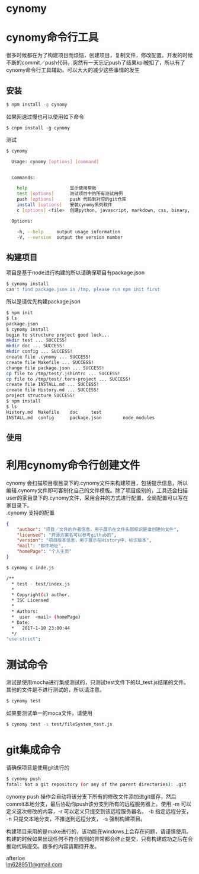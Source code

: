 # cynomy
cynomy命令行工具
========

很多时候都在为了构建项目而烦恼，创建项目，复制文件，修改配置。开发的时候不断的commit／push代码，突然有一天忘记push了结果kpi被扣了，所以有了cynomy命令行工具辅助，可以大大的减少这些事情的发生

## 安装
```bash
$ npm install -g cynomy
```
如果网速过慢也可以使用如下命令
```
$ cnpm install -g cynomy
```
测试
```bash
$ cynomy

  Usage: cynomy [options] [command]


  Commands:

    help                显示使用帮助
    test [options]      测试项目中的所有测试用例
    push [options]      push 代码到对应的git仓库
    install [options]   安装cynomy系列软件
    c [options] <file>  创建python, javascript, markdown, css, binary, bash 文件

  Options:

    -h, --help     output usage information
    -V, --version  output the version number
```

## 构建项目
项目是基于node进行构建的所以请确保项目有package.json
```bash
$ cynomy install
can't find package.json in /tmp, please run npm init first
```
所以是请优先构建package.json
```bash
$ npm init
$ ls
package.json
$ cynomy install
begin to structure project good luck...
mkdir test ... SUCCESS!
mkdir doc ... SUCCESS!
mkdir config ... SUCCESS!
create file .cynomy ... SUCCESS! 
create file Makefile ... SUCCESS! 
change file package.json ... SUCCESS! 
cp file to /tmp/test/.jshintrc ... SUCCESS! 
cp file to /tmp/test/.tern-project ... SUCCESS! 
create file INSTALL.md ... SUCCESS! 
create file History.md ... SUCCESS! 
project structure SUCCESS!
$ npm install
$ ls
History.md	Makefile	doc		test
INSTALL.md	config		package.json		node_modules
```

## 使用
利用cynomy命令行创建文件
====
cynomy 会扫描项目根目录下的.cynomy文件来构建项目，包括提示信息，所以编辑.cynomy文件即可客制化自己的文件模版。除了项目级别的，工具还会扫描user的家目录下的.cynomy文件，采用合并的方式进行配置，全局配置可以写在家目录下。  
.cynomy 支持的配置
```json
{
	"author": "项目／文件的作者信息，用于展示在文件头部标识是谁创建的文件",
	"licensed": "开源方案名可以参考github的",
	"version": "项目版本信息，用于展示在History中，标识版本",
	"mail": "邮件地址",
	"homePage": "个人主页"
}
```
```bash
$ cynomy c inde.js

/**
  * test - test/index.js
  *
  * Copyright(c) author.
  * ISC Licensed
  *
  * Authors:
  *  user  <mail> (homePage)
  * Date:
  *   2017-1-10 23:00:44
  */
"use strict";
```

测试命令
======
测试是使用mocha进行集成测试的，只测试test文件下的以_test.js结尾的文件。其他的文件是不进行测试的，所以请注意。
```bash
$ cynomy test
```

如果要测试单一的moca文件，请使用
```bash
$ cynomy test -s test/fileSystem_test.js
```

git集成命令
======
请确保项目是使用git进行的
```bash
$ cynomy push
fatal: Not a git repository (or any of the parent directories): .git
```

cynomy push 操作会自动将该分支下所有的修改文件添加进git缓存，然后commit本地分支，最后协助你push该分支到所有的远程服务器上。使用 -m 可以定义这次修改的内容，-r 可以定义只提交到该远程服务器名， -b 指定远程分支， -n 只提交本地分支，不推送到远程分支， -s 强制构建项目。  

构建项目采用的是make进行的，该功能在windows上会存在问题，请谨慎使用。构建的时候如果出现任何不符合规则的异常都会终止提交，只有构建成功之后在会推动代码提交。跟多的内容请期待开发。  

afterloe  
lm6289511@gmail.com
